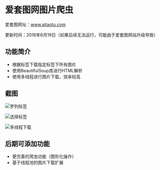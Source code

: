 # 爱套图网图片爬虫

爱套图网址：www.aitaotu.com

更新时间：2016年6月19日（如果后续无法运行，可能由于爱套图网站升级导致）

## 功能简介

* 根据标签下载指定标签下所有图片
* 使用BeautifulSoup库进行HTML解析
* 使用多线程进行图片下载，效率较高

## 截图

![罗列标签](https://github.com/adoryn/CodeSnippets/blob/master/TaoTuSpider/Pics/Screenshots/1.png?raw=true)

![选择标签](https://github.com/adoryn/CodeSnippets/blob/master/TaoTuSpider/Pics/Screenshots/2.png?raw=true)

![多线程下载](https://github.com/adoryn/CodeSnippets/blob/master/TaoTuSpider/Pics/Screenshots/3.png?raw=true)

## 后期可添加功能

* 更完善的爬虫功能（图形化操作）
* 基于线程池的图片下载扩展

